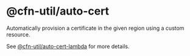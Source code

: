 # @cfn-util/auto-cert

Automatically provision a certificate in the given region using a custom resource.

See [@cfn-util/auto-cert-lambda](https://github.com/futurematik/cloudformation-utils/packages/auto-cert-lambda/README.md) for more details.
